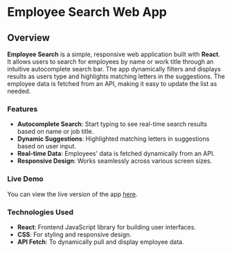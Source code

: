 # Employee Search Web App

## Overview
**Employee Search** is a simple, responsive web application built with **React**. It allows users to search for employees by name or work title through an intuitive autocomplete search bar. The app dynamically filters and displays results as users type and highlights matching letters in the suggestions. The employee data is fetched from an API, making it easy to update the list as needed.

### Features
- **Autocomplete Search**: Start typing to see real-time search results based on name or job title.
- **Dynamic Suggestions**: Highlighted matching letters in suggestions based on user input.
- **Real-time Data**: Employees' data is fetched dynamically from an API.
- **Responsive Design**: Works seamlessly across various screen sizes.

### Live Demo
You can view the live version of the app [here](https://employeesearch-1.onrender.com).

### Technologies Used
- **React**: Frontend JavaScript library for building user interfaces.
- **CSS**: For styling and responsive design.
- **API Fetch**: To dynamically pull and display employee data.

